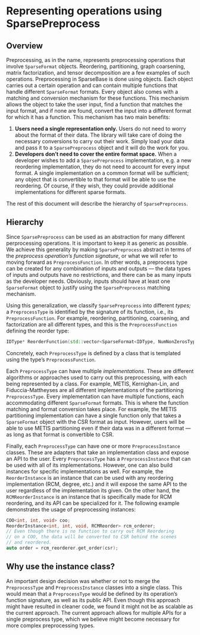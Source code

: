 # Representing operations using SparsePreprocess

## Overview

Preprocessing, as in the name, represents preprocessing operations that involve `SparseFormat` objects. Reordering, partitioning, graph coarsening, matrix factorization, and tensor decomposition are a few examples of such operations. Preprocessing in SparseBase is done using objects. Each object carries out a certain operation and can contain multiple functions that handle different `SparseFormat` formats. Every object also comes with a matching and conversion mechanism for these functions. This mechanism allows the object to take the user input, find a function that matches the input format, and if none are found, convert the input into a different format for which it has a function. This mechanism has two main benefits:

1. **Users need a single representation only.** Users do not need to worry about the format of their data. The library will take care of doing the necessary conversions to carry out their work. Simply load your data and pass it to a `SparsePreprocess` object and it will do the work for you.
2. **Developers don’t need to cover the entire format space.** When a developer wishes to add a `SparsePreprocess` implementation, e.g. a new reordering implementation, they do not need to account for every input format. A single implementation on a common format will be sufficient; any object that is convertible to that format will be able to use the reordering. Of course, if they wish, they could provide additional implementations for different sparse formats.

The rest of this document will describe the hierarchy of `SparsePreprocess`.

## Hierarchy

Since `SparsePreprocess` can be used as an abstraction for many different perprocessing operations. It is important to keep it as generic as possible. We achieve this generality by making `SparsePreprocess` abstract in terms of the *preprocess operation’s function signature*, or what we will refer to moving forward as `PreprocessFunction`. In other words, a preprocess type can be created for any combination of inputs and outputs — the data types of inputs and outputs have no restrictions, and there can be as many inputs as the developer needs. Obviously, inputs should have at least one `SparseFormat` object to justify using the `SparsePreprocess` matching mechanism.  

Using this generalization, we classify `SparsePreprocess` into different *types;* a `PreprocessType` is identified by the signature of its function, i.e., its `PreprocessFunction`. For example, reordering, partitioning, coarsening, and factorization are all different types, and this is the `PreprocessFunction` defining the reorder type:

```cpp
IDType* ReorderFunction(std::vector<SparseFormat<IDType, NumNonZerosType>*>)
```

Concretely, each `PreprocessType` is defined by a class that is templated using the type’s `PreprocessFunction`. 

Each `PreprocessType` can have multiple *implementations.* These are different algorithms or approaches used to carry out this preprocessing, with each being represented by a class. For example, METIS, Kernighan-Lin, and Fiduccia-Mattheyses are all different implementations of the partitioning `PreprocessType`. Every implementation can have multiple functions, each accommodating different `SparseFormat` formats. This is where the function matching and format conversion takes place. For example, the METIS partitioning implementation can have a single function only that takes a `SparseFormat` object with the CSR format as input. However, users will be able to use METIS partitioning even if their data was in a different format — as long as that format is convertible to CSR.  

Finally, each `PreprocessType` can have one or more `PreprocessInstance` classes. These are adapters that take an implementation class and expose an API to the user. Every `PreprocessType` has a `PreprocessInstance` that can be used with all of its implementations. However, one can also build instances for specific implementations as well. For example, the `ReorderInstance` is an instance that can be used with any reordering implementation (RCM, degree, etc.) and it will expose the same API to the user regardless of the implementation its given. On the other hand, the `RCMReorderInstance` is an instance that is specifically made for RCM reordering, and its API can be specialized for it. The following example demonstrates the usage of preprocessing instances:

```cpp
COO<int, int, void> coo;
ReorderInstance<int, int, void, RCMReorder> rcm_orderer;
// Even though there is no function to carry out RCM Reordering 
// on a COO, the data will be converted to CSR behind the scenes
// and reordered.
auto order = rcm_reorderer.get_order(csr);
```

## Why use the instance class?

An important design decision was whether or not to merge the `PreprocessType` and `PreprocessInstance` classes into a single class. This would mean that a `PreprocessType` would be defined by its operation’s function signature, as well as its public API. Even though this approach might have resulted in cleaner code, we found it might not be as scalable as the current approach. The current approach allows for multiple APIs for a single preprocess type, which we believe might become necessary for more complex preprocessing types.
